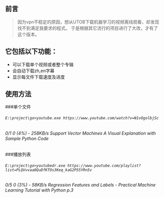 ## 前言
> 因为vpn不稳定的原因，想从UTOB下载机器学习的视频离线观看，却发现找不到满足我要求的程式。
> 于是根据其它流行的项目进行了大改，才有了这个版本。
> 
## 它包括以下功能：
- 可以下载单个视频或者整个专辑
- 会自动下载zh,en字幕
- 显示每文件下载速度及进度

## 使用方法
###单个文件
###### ``` E:\project\go>youtube.exe https://www.youtube.com/watch?v=N1vOgolbjSc ```
###### 0/1 0 (4%) - 258KB/s Support Vector Machines A Visual Explanation with Sample Python Code

###播放列表
###### ``` E:\project\go>youtubedr.exe https://www.youtube.com/playlist?list=PLQVvvaa0QuDfKTOs3Keq_kaG2P55YRn5v ```
###### 0/5 0 (3%) - 58KB/s Regression Features and Labels - Practical Machine Learning Tutorial with Python p.3
